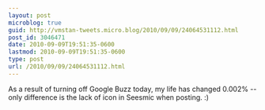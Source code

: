 ```yaml
---
layout: post
microblog: true
guid: http://vmstan-tweets.micro.blog/2010/09/09/24064531112.html
post_id: 3046471
date: 2010-09-09T19:51:35-0600
lastmod: 2010-09-09T19:51:35-0600
type: post
url: /2010/09/09/24064531112.html
---
```

As a result of turning off Google Buzz today, my life has changed 0.002% -- only difference is the lack of icon in Seesmic when posting. :)
